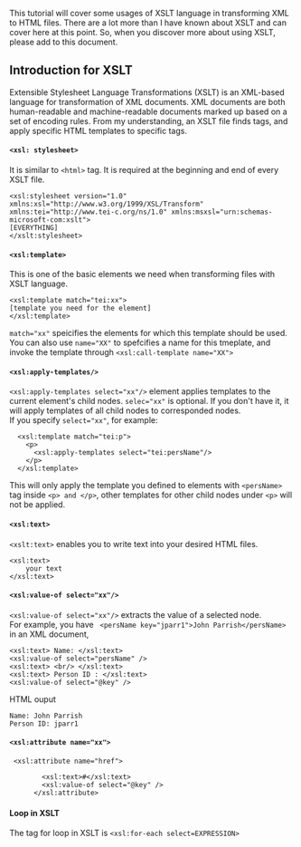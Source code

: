  
This tutorial will cover some usages of XSLT language in transforming XML to HTML files. There are a lot more than I have known about XSLT and can cover here at this point. So, when you discover more about using XSLT, please add to this document.
## Introduction for XSLT
Extensible Stylesheet Language Transformations (XSLT) is an XML-based language for transformation of XML documents. XML documents are both human-readable and machine-readable documents marked up based on a set of encoding rules. 
From my understanding, an XSLT file finds tags, and apply specific HTML templates to specific tags.

#### `<xsl: stylesheet>`
It is similar to `<html>` tag. It is required at the beginning and end of every XSLT file.
```
<xsl:stylesheet version="1.0" xmlns:xsl="http://www.w3.org/1999/XSL/Transform" xmlns:tei="http://www.tei-c.org/ns/1.0" xmlns:msxsl="urn:schemas-microsoft-com:xslt">
[EVERYTHING]
</xslt:stylesheet>
```
#### `<xsl:template>`
This is one of the basic elements we need when transforming files with XSLT language. 
```
<xsl:template match="tei:xx">
[template you need for the element]
</xsl:template>
```
`match="xx"` speicifies the elements for which this template should be used. You can also use `name="XX"` to spefcifies a name for this tmeplate, and invoke the template through `<xsl:call-template name="XX">`

#### `<xsl:apply-templates/>`
`<xsl:apply-templates select="xx"/>` element applies templates to the current element's child nodes. `selec="xx"` is optional. If you don't have it, it will apply templates of all child nodes to corresponded nodes. <br/>
If you specify  `select="xx"`, for example: 
```
  <xsl:template match="tei:p">
    <p>
      <xsl:apply-templates select="tei:persName"/>
    </p>
  </xsl:template>
```
This will only apply the template you defined to elements with `<persName>` tag inside `<p> and </p>`, other templates for other child nodes under `<p>` will not be applied.

#### `<xsl:text>`
`<xslt:text>` enables you to write text into your desired HTML files.
```
<xsl:text>
	your text
</xsl:text>
```
#### `<xsl:value-of select="xx"/>`
`<xsl:value-of select="xx"/>` extracts the value of a selected node. <br/>
For example, you have ` <persName key="jparr1">John Parrish</persName>` in an XML document,
```
<xsl:text> Name: </xsl:text>
<xsl:value-of select="persName" />
<xsl:text> <br/> </xsl:text>
<xsl:text> Person ID : </xsl:text>
<xsl:value-of select="@key" />
```
HTML ouput
```
Name: John Parrish
Person ID: jparr1
```
#### `<xsl:attribute name="xx">`
```
 <xsl:attribute name="href">

        <xsl:text>#</xsl:text>
        <xsl:value-of select="@key" />
      </xsl:attribute>
 ```
#### Loop in XSLT
The tag for loop in XSLT is `<xsl:for-each select=EXPRESSION>`
